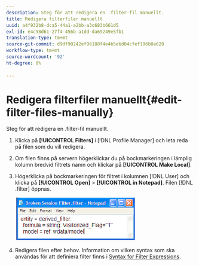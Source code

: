 ```yaml
---
description: Steg för att redigera en .filter-fil manuellt.
title: Redigera filterfiler manuellt
uuid: a4f932b8-dca5-44a1-a2bb-a3c683b661d5
exl-id: e4c98d61-27f4-456b-a1dd-da69249e5fb1
translation-type: tm+mt
source-git-commit: d9df90242ef96188f4e4b5e6d04cfef196b0a628
workflow-type: tm+mt
source-wordcount: '92'
ht-degree: 0%

---
```


# Redigera filterfiler manuellt{#edit-filter-files-manually}

Steg för att redigera en .filter-fil manuellt.

1. Klicka på **[!UICONTROL Filters]** i [!DNL Profile Manager] och leta reda på filen som du vill redigera.
1. Om filen finns på servern högerklickar du på bockmarkeringen i lämplig kolumn bredvid filtrets namn och klickar på **[!UICONTROL Make Local]**.
1. Högerklicka på bockmarkeringen för filtret i kolumnen [!DNL User] och klicka på **[!UICONTROL Open]** > **[!UICONTROL in Notepad]**. Filen [!DNL .filter] öppnas.

   ![](assets/filter_manualEdit.png)

1. Redigera filen efter behov. Information om vilken syntax som ska användas för att definiera filter finns i [Syntax for Filter Expressions](../../../../home/c-get-started/c-qry-lang-syntx/c-syntx-fltr-exp.md#concept-72f2563f809747a2a3cff7ec72462a15).
